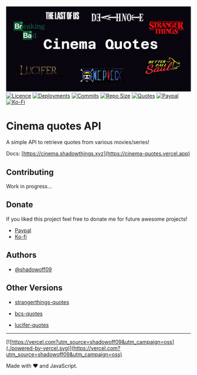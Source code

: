 ![](src/public/images/banner.png)</br>
[![Licence](https://img.shields.io/github/license/shadowoff09/cinema-quotes)](https://github.com/shadowoff09/cinema-quotes/blob/main/LICENSE)
[![Deployments](https://img.shields.io/github/deployments/shadowoff09/cinema-quotes/Production?logo=vercel)](https://github.com/shadowoff09/cinema-quotes)
[![Commits](https://img.shields.io/github/last-commit/shadowoff09/cinema-quotes)](https://github.com/shadowoff09/cinema-quotes/commits/main)
[![Repo Size](https://img.shields.io/github/repo-size/shadowoff09/cinema-quotes)](https://github.com/shadowoff09/cinema-quotes)
[![Quotes](https://img.shields.io/badge/quotes-78-blue)](https://github.com/shadowoff09/cinema-quotes/blob/main/quotes.js)
[![Paypal](https://img.shields.io/badge/Paypal-Donate-blue)](https://paypal.me/diogogaspar123)
[![Ko-Fi](https://img.shields.io/badge/Ko--Fi-Donate-ff69b4)](https://ko-fi.com/shadowoff09)

# Cinema quotes API

A simple API to retrieve quotes from various movies/series!

Docs: [https://cinema.shadowthings.xyz](https://cinema-quotes.vercel.app)



## Contributing

Work in progress...

## Donate
If you liked this project feel free to donate me for future awesome projects!</br>
- [Paypal](https://paypal.me/diogogaspar123)</br>
- [Ko-fi](https://ko-fi.com/shadowoff09)

## Authors

- [@shadowoff09](https://www.github.com/shadowoff09)

## Other Versions

- [strangerthings-quotes](https://github.com/shadowoff09/strangerthings-quotes)
- [bcs-quotes](https://github.com/shadowoff09/bcs-quotes)

- [lucifer-quotes](https://github.com/shadowoff09/lucifer-quotes)

---

[![https://vercel.com?utm_source=shadowoff09&utm_campaign=oss](./powered-by-vercel.svg)](https://vercel.com?utm_source=shadowoff09&utm_campaign=oss)


Made with :heart: and JavaScript.
